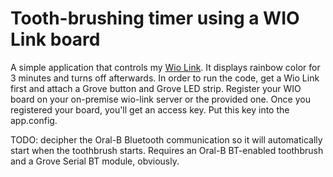 # Tooth-brushing timer using a WIO Link board

A simple application that controls my [Wio Link](http://wiki.seeed.cc/Wio_Link/). It displays rainbow color for 3 minutes and turns off afterwards.
In order to run the code, get a Wio Link first and attach a Grove button and Grove LED strip. Register your WIO board on your on-premise wio-link server or the provided one. Once you registered your board, you'll get an access key. Put this key into the app.config.

TODO: decipher the Oral-B Bluetooth communication so it will automatically start when the toothbrush starts. Requires an Oral-B BT-enabled toothbrush and a Grove Serial BT module, obviously.